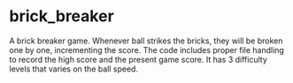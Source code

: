 # brick_breaker
A brick breaker game. Whenever ball strikes the bricks, they will be broken one by one, incrementing the score. The code includes proper file handling to record the high score and the present game score. It has 3 difficulty levels that varies on the ball speed. 
